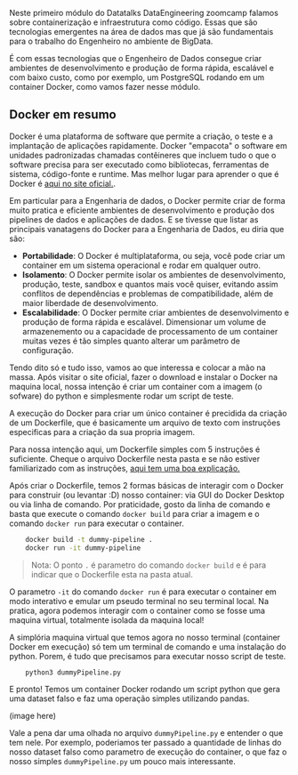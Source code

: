 Neste primeiro módulo do Datatalks DataEngineering zoomcamp falamos sobre containerização e infraestrutura como código. Essas que são tecnologias emergentes na área de dados mas que já são fundamentais para o trabalho do Engenheiro no ambiente de BigData. 

É com essas tecnologias que o Engenheiro de Dados consegue criar ambientes de desenvolvimento e produção de forma rápida, escalável e com baixo custo, como por exemplo, um PostgreSQL rodando em um container Docker, como vamos fazer nesse módulo.


## Docker em resumo

Docker é uma plataforma de software que permite a criação, o teste e a implantação de aplicações rapidamente. Docker "empacota" o software em unidades padronizadas chamadas contêineres que incluem tudo o que o software precisa para ser executado como bibliotecas, ferramentas de sistema, código-fonte e runtime. Mas melhor lugar para aprender o que é Docker é [aqui no site oficial.](https://docs.docker.com/get-started/overview/).

Em particular para a Engenharia de dados, o Docker permite criar de forma muito pratica e eficiente ambientes de desenvolvimento e produção dos pipelines de dados e aplicações de dados. E se tivesse que listar as principais vanatagens do Docker para a Engenharia de Dados, eu diria que são:

- **Portabilidade**: O Docker é multiplataforma, ou seja, você pode criar um container em um sistema operacional e rodar em qualquer outro.
- **Isolamento**: O Docker permite isolar os ambientes de desenvolvimento, produção, teste, sandbox e quantos mais você quiser, evitando assim conflitos de dependências e problemas de compatibilidade, além de maior liberdade de desenvolvimento.
- **Escalabilidade**: O Docker permite criar ambientes de desenvolvimento e produção de forma rápida e escalável. Dimensionar um volume de armazenemento ou a capacidade de processamento de um container muitas vezes é tão simples quanto alterar um parâmetro de configuração.

Tendo dito só e tudo isso, vamos ao que interessa e colocar a mão na massa. Após visitar o site oficial, fazer o download e instalar o Docker na maquina local, nossa intenção é criar um container com a imagem (o sofware) do python e simplesmente rodar um script de teste.

A execução do Docker para criar um único container é precidida da criação de um Dockerfile, que é basicamente um arquivo de texto com instruções especificas para a criação da sua propria imagem.

Para nossa intenção aqui, um Dockerfile simples com 5 instruções é suficiente. Cheque o arquivo Dockerfile nesta pasta e se não estiver familiarizado com as instruções, [aqui tem uma boa explicação.](https://docs.docker.com/engine/reference/builder/)

Após criar o Dockerfile, temos 2 formas básicas de interagir com o Docker para construir (ou levantar :D) nosso container: via GUI do Docker Desktop ou via linha de comando. Por praticidade, gosto da linha de comando e basta que execute o comando `docker build` para criar a imagem e o comando `docker run` para executar o container. 

```bash
    docker build -t dummy-pipeline .
    docker run -it dummy-pipeline
```

> Nota: O ponto `.` é parametro do comando `docker build` e é para indicar que o Dockerfile esta na pasta atual. 

O parametro `-it` do comando `docker run` é para executar o container em modo interativo e emular um pseudo terminal no seu terminal local. Na pratica, agora podemos interagir com o container como se fosse uma maquina virtual, totalmente isolada da maquina local!

A simplória maquina virtual que temos agora no nosso terminal (container Docker em execução) só tem um terminal de comando e uma instalação do python. Porem, é tudo que precisamos para executar nosso script de teste. 

```bash
    python3 dummyPipeline.py
```

E pronto! Temos um container Docker rodando um script python que gera uma dataset falso e faz uma operação simples utilizando pandas.

(image here)

Vale a pena dar uma olhada no arquivo `dummyPipeline.py` e entender o que tem nele. Por exemplo, poderiamos ter passado a quantidade de linhas do nosso dataset falso como parametro de execução do container, o que faz o nosso simples `dummyPipeline.py` um pouco mais interessante. 
